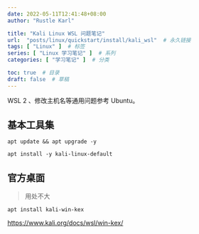 ```yaml
---
date: 2022-05-11T12:41:48+08:00
author: "Rustle Karl"

title: "Kali Linux WSL 问题笔记"
url:  "posts/linux/quickstart/install/kali_wsl"  # 永久链接
tags: [ "Linux" ]  # 标签
series: [ "Linux 学习笔记" ]  # 系列
categories: [ "学习笔记" ]  # 分类

toc: true  # 目录
draft: false  # 草稿
---
```


WSL 2 、修改主机名等通用问题参考 Ubuntu。

## 基本工具集

```shell
apt update && apt upgrade -y

apt install -y kali-linux-default
```

## 官方桌面

> 用处不大

```shell
apt install kali-win-kex
```

https://www.kali.org/docs/wsl/win-kex/
